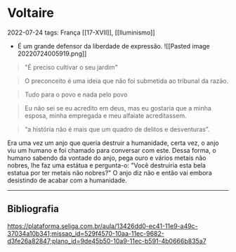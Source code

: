 # Voltaire
2022-07-24
tags: França [[17-XVII]], [[Iluminismo]]

* É um grande defensor da liberdade de expressão.
![[Pasted image 20220724005919.png]]

> "É preciso cultivar o seu jardim"

> O preconceito é uma ideia que não foi submetida ao tribunal da razão.

> Tudo para o povo e nada pelo povo

> Eu não sei se eu acredito em deus, mas eu gostaria que a minha esposa, minha empregada e meu alfaiate acreditassem.

> “a história não é mais que um quadro de delitos e desventuras”.

Era uma vez um anjo que queria destruir a humanidade, certa vez, o anjo viu um humano e foi chamado para conversar com este. Dessa forma, o humano sabendo da vontade do anjo, pega ouro e vários metais não nobres, lhe faz uma estátua e pergunta-o: "Você destruiria esta bela estatua por ter metais não nobres?" O anjo diz não e então vai embora desistindo de acabar com a humanidade.

-----------------------------------------------
## Bibliografia

https://plataforma.seliga.com.br/aula/13426dd0-ec41-11e9-a49c-37034a10b341;missao_id=529f4570-10aa-11ec-9682-d3fe26a82847;plano_id=9de45b50-10a9-11ec-b591-4b0666b835a7
